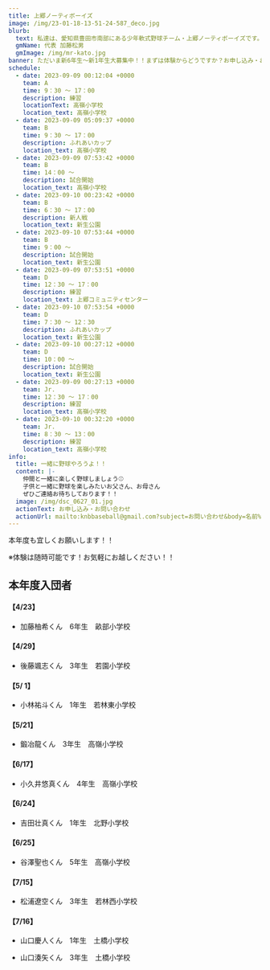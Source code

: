 ```yaml
---
title: 上郷ノーティボーイズ
image: /img/23-01-18-13-51-24-587_deco.jpg
blurb:
  text: 私達は、愛知県豊田市南部にある少年軟式野球チーム・上郷ノーティボーイズです。野球を愛する少年・少女達の夢を育み、軟式野球を正しく指導し、体力向上と礼儀を養成します。また、親友同士の友情と交歓の場を与え、規則正しい明朗な少年・少女を育成することを目的としています。
  gmName: 代表 加藤松男
  gmImage: /img/mr-kato.jpg
banner: ただいま新6年生～新1年生大募集中！！まずは体験からどうですか？お申し込み・お問い合わせはお気軽にどうぞ！！
schedule:
  - date: 2023-09-09 00:12:04 +0000
    team: A
    time: 9：30 ～ 17：00
    description: 練習
    locationText: 高嶺小学校
    location_text: 高嶺小学校
  - date: 2023-09-09 05:09:37 +0000
    team: B
    time: 9：30 ～ 17：00
    description: ふれあいカップ
    location_text: 高嶺小学校
  - date: 2023-09-09 07:53:42 +0000
    team: B
    time: 14：00 ～
    description: 試合開始
    location_text: 高嶺小学校
  - date: 2023-09-10 00:23:42 +0000
    team: B
    time: 6：30 ～ 17：00
    description: 新人戦
    location_text: 新生公園
  - date: 2023-09-10 07:53:44 +0000
    team: B
    time: 9：00 ～
    description: 試合開始
    location_text: 新生公園
  - date: 2023-09-09 07:53:51 +0000
    team: D
    time: 12：30 ～ 17：00
    description: 練習
    location_text: 上郷コミュニティセンター
  - date: 2023-09-10 07:53:54 +0000
    team: D
    time: 7：30 ～ 12：30
    description: ふれあいカップ
    location_text: 新生公園
  - date: 2023-09-10 00:27:12 +0000
    team: D
    time: 10：00 ～
    description: 試合開始
    location_text: 新生公園
  - date: 2023-09-09 00:27:13 +0000
    team: Jr.
    time: 12：30 ～ 17：00
    description: 練習
    location_text: 高嶺小学校
  - date: 2023-09-10 00:32:20 +0000
    team: Jr.
    time: 8：30 ～ 13：00
    description: 練習
    location_text: 高嶺小学校
info:
  title: 一緒に野球やろうよ！！
  content: |-
    仲間と一緒に楽しく野球しましょう⚾
    子供と一緒に野球を楽しみたいお父さん、お母さん
    ぜひご連絡お待ちしております！！
  image: /img/dsc_0627_01.jpg
  actionText: お申し込み・お問い合わせ
  actionUrl: mailto:knbbaseball@gmail.com?subject=お問い合わせ&body=名前%20%3A%0D%0Aふりがな%20%3A%0D%0A電話%20%3A%0D%0A学校名%20%3A%0D%0A学年%20%3A%0D%0Aお問い合せ内容%20%3A（例、体験・見学・入団希望）
---
```

本年度も宜しくお願いします！！


※体験は随時可能です！お気軽にお越しください！！

## 本年度入団者

#### 【4/23】

* 加藤柚希くん　6年生　畝部小学校

#### 【4/29】

* 後藤颯志くん　3年生　若園小学校

#### 【5/ 1】

* 小林祐斗くん　1年生　若林東小学校

#### 【5/21】

* 鍛冶龍くん　3年生　高嶺小学校

#### 【6/17】

* 小久井悠真くん　4年生　高嶺小学校

#### 【6/24】

* 吉田壮真くん　1年生　北野小学校

#### 【6/25】

* 谷澤聖也くん　5年生　高嶺小学校

#### 【7/15】

* 松浦遼空くん　3年生　若林西小学校

#### 【7/16】

* 山口慶人くん　1年生　土橋小学校

* 山口湊矢くん　3年生　土橋小学校